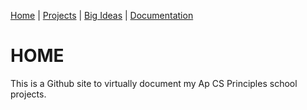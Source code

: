[Home](README.md) | [Projects](projects.md) | [Big Ideas](big_ideas.md) | [Documentation](documentation.md)

# HOME
This is a Github site to virtually document my Ap CS Principles school projects.
